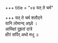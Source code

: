 +++
title = "०४ यत् ते चर्म"

+++
यत् ते चर्म शतौदने  
यानि लोमान्य् अघ्न्ये ।  
आमिक्षां दुह्रतां दात्रे  
क्षीरं सर्पिर् अथो मधु ॥